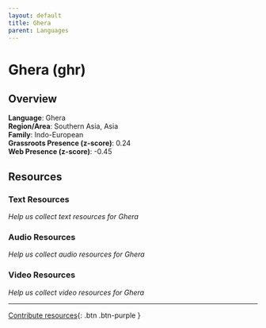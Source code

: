```yaml
---
layout: default
title: Ghera
parent: Languages
---
```


# Ghera (ghr)

## Overview

**Language**: Ghera  
**Region/Area**: Southern Asia, Asia  
**Family**: Indo-European  
**Grassroots Presence (z-score)**: 0.24  
**Web Presence (z-score)**: -0.45  

## Resources

### Text Resources
*Help us collect text resources for Ghera*

### Audio Resources
*Help us collect audio resources for Ghera*

### Video Resources
*Help us collect video resources for Ghera*

---

[Contribute resources](https://forms.office.com/e/1SfLJx3u1r){: .btn .btn-purple }
